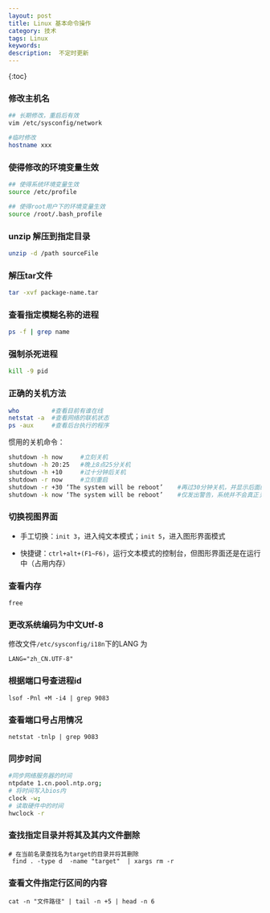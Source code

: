 ```yaml
---
layout: post
title: Linux 基本命令操作
category: 技术
tags: Linux
keywords: 
description:  不定时更新
---
```


{:toc}

### 修改主机名

```bash
## 长期修改，重启后有效
vim /etc/sysconfig/network 

#临时修改
hostname xxx 
```

### 使得修改的环境变量生效

```bash
## 使得系统环境变量生效
source /etc/profile

## 使得root用户下的环境变量生效
source /root/.bash_profile

```

### unzip 解压到指定目录

```bash
unzip -d /path sourceFile
```

### 解压tar文件

```bash
tar -xvf package-name.tar
```

### 查看指定模糊名称的进程

```bash
ps -f | grep name
```

### 强制杀死进程

```bash
kill -9 pid
```

###	正确的关机方法


```bash
who         #查看目前有谁在线
netstat -a  #查看网络的联机状态
ps -aux     #查看后台执行的程序
```


惯用的关机命令：

```bash
shutdown -h now     #立刻关机
shutdown -h 20:25   #晚上8点25分关机
shutdown -h +10     #过十分钟后关机
shutdown -r now     #立刻重启
shutdown -r +30 ‘The system will be reboot’    #再过30分钟关机，并显示后面的消息给所有在线用户
shutdown -k now ‘The system will be reboot’    #仅发出警告，系统并不会真正关机
```

### 切换视图界面

- 手工切换：`init 3`，进入纯文本模式；`init 5`，进入图形界面模式

- 快捷键：`ctrl+alt+(F1~F6)`，运行文本模式的控制台，但图形界面还是在运行中（占用内存）

### 查看内存

```
free
```

### 更改系统编码为中文Utf-8

修改文件`/etc/sysconfig/i18n`下的LANG 为

```
LANG="zh_CN.UTF-8"
```


### 根据端口号查进程id

`lsof -Pnl +M -i4 | grep 9083`

### 查看端口号占用情况

`netstat -tnlp | grep 9083`


### 同步时间

```sh
#同步网络服务器的时间
ntpdate 1.cn.pool.ntp.org;
# 将时间写入bios内
clock -w;
# 读取硬件中的时间
hwclock -r
```

### 查找指定目录并将其及其内文件删除

```
# 在当前名录查找名为target的目录并将其删除
 find . -type d  -name "target"  | xargs rm -r

```

### 查看文件指定行区间的内容

```shell
cat -n "文件路径" | tail -n +5 | head -n 6
```